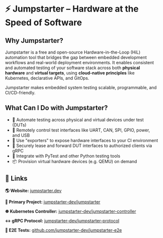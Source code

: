 # ⚡ Jumpstarter – Hardware at the Speed of Software

## Why Jumpstarter?

Jumpstarter is a free and open-source Hardware-in-the-Loop (HiL) automation tool that bridges the gap between embedded development workflows and real-world deployment environments. It enables consistent and automated testing of your software stack across both **physical hardware** and **virtual targets**, using **cloud-native principles** like Kubernetes, declarative APIs, and GitOps.

Jumpstarter makes embedded system testing scalable, programmable, and CI/CD-friendly.

## What Can I Do with Jumpstarter?

- 🧪 Automate testing across physical and virtual devices under test (DUTs)
- 🔌 Remotely control test interfaces like UART, CAN, SPI, GPIO, power, and USB
- 🧰 Use "exporters" to expose hardware interfaces to your CI environment
- 🔐 Securely lease and forward DUT interfaces to authorized clients via gRPC
- 🐍 Integrate with PyTest and other Python testing tools
- 📦 Provision virtual hardware devices (e.g. QEMU) on demand

## 🔗 Links

**🌎 Website:** [jumpstarter.dev](https://jumpstarter.dev)

**🐍 Primary Project:** [jumpstarter-dev/jumpstarter](https://github.com/jumpstarter-dev/jumpstarter)

**☸️ Kubernetes Controller:** [jumpstarter-dev/jumpstarter-controller](https://github.com/jumpstarter-dev/jumpstarter-controller)

**↔️ gRPC Protocol:** [jumpstarter-dev/jumpstarter-protocol](https://github.com/jumpstarter-dev/jumpstarter-protocol)

**🧪 E2E Tests:** [github.com/jumpstarter-dev/jumpstarter-e2e](https://github.com/jumpstarter-dev/jumpstarter-e2e)

